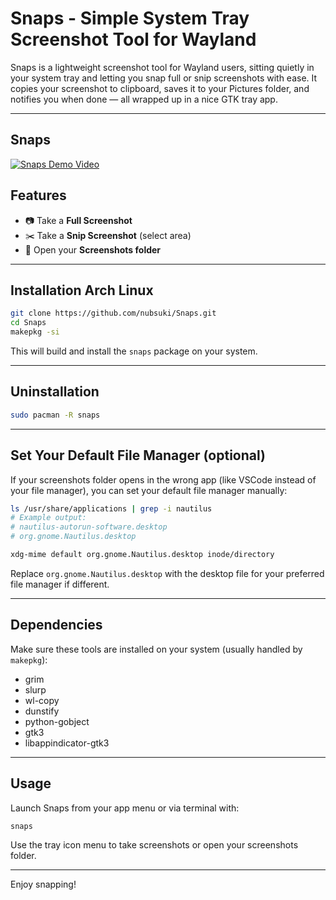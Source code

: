 
# Snaps - Simple System Tray Screenshot Tool for Wayland

Snaps is a lightweight screenshot tool for Wayland users, sitting quietly in your system tray and letting you snap full or snip screenshots with ease. It copies your screenshot to clipboard, saves it to your Pictures folder, and notifies you when done — all wrapped up in a nice GTK tray app.

---

## Snaps
[![Snaps Demo Video](https://img.youtube.com/vi/YOUTUBE_VIDEO_ID/hqdefault.jpg)](https://www.youtube.com/watch?v=YOUTUBE_VIDEO_ID)


## Features

- 📷 Take a **Full Screenshot**
- ✂️ Take a **Snip Screenshot** (select area)
- 📁 Open your **Screenshots folder**

---

## Installation Arch Linux

```bash
git clone https://github.com/nubsuki/Snaps.git
cd Snaps
makepkg -si
````

This will build and install the `snaps` package on your system.

---

## Uninstallation

```bash
sudo pacman -R snaps
```

---

## Set Your Default File Manager (optional)

If your screenshots folder opens in the wrong app (like VSCode instead of your file manager), you can set your default file manager manually:

```bash
ls /usr/share/applications | grep -i nautilus
# Example output:
# nautilus-autorun-software.desktop
# org.gnome.Nautilus.desktop

xdg-mime default org.gnome.Nautilus.desktop inode/directory
```

Replace `org.gnome.Nautilus.desktop` with the desktop file for your preferred file manager if different.

---

## Dependencies

Make sure these tools are installed on your system (usually handled by `makepkg`):

* grim
* slurp
* wl-copy
* dunstify
* python-gobject
* gtk3
* libappindicator-gtk3

---

## Usage

Launch Snaps from your app menu or via terminal with:

```bash
snaps
```

Use the tray icon menu to take screenshots or open your screenshots folder.


---

Enjoy snapping! 

